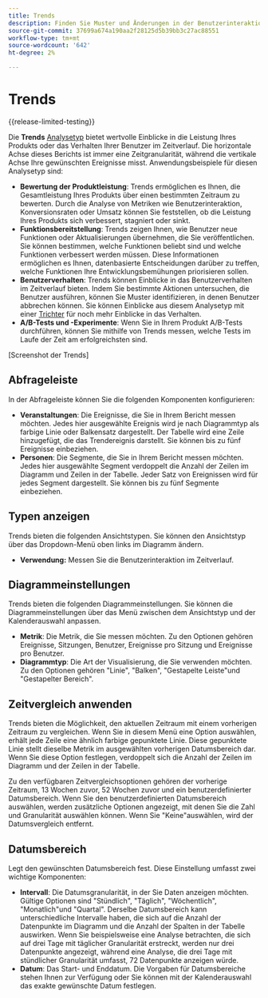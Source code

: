 ```yaml
---
title: Trends
description: Finden Sie Muster und Änderungen in der Benutzerinteraktion im Zeitverlauf.
source-git-commit: 37699a674a190aa2f28125d5b39bb3c27ac88551
workflow-type: tm+mt
source-wordcount: '642'
ht-degree: 2%

---
```


# Trends

{{release-limited-testing}}

Die **Trends** [Analysetyp](overview.md) bietet wertvolle Einblicke in die Leistung Ihres Produkts oder das Verhalten Ihrer Benutzer im Zeitverlauf. Die horizontale Achse dieses Berichts ist immer eine Zeitgranularität, während die vertikale Achse Ihre gewünschten Ereignisse misst. Anwendungsbeispiele für diesen Analysetyp sind:

* **Bewertung der Produktleistung**: Trends ermöglichen es Ihnen, die Gesamtleistung Ihres Produkts über einen bestimmten Zeitraum zu bewerten. Durch die Analyse von Metriken wie Benutzerinteraktion, Konversionsraten oder Umsatz können Sie feststellen, ob die Leistung Ihres Produkts sich verbessert, stagniert oder sinkt.
* **Funktionsbereitstellung**: Trends zeigen Ihnen, wie Benutzer neue Funktionen oder Aktualisierungen übernehmen, die Sie veröffentlichen. Sie können bestimmen, welche Funktionen beliebt sind und welche Funktionen verbessert werden müssen. Diese Informationen ermöglichen es Ihnen, datenbasierte Entscheidungen darüber zu treffen, welche Funktionen Ihre Entwicklungsbemühungen priorisieren sollen.
* **Benutzerverhalten**: Trends können Einblicke in das Benutzerverhalten im Zeitverlauf bieten. Indem Sie bestimmte Aktionen untersuchen, die Benutzer ausführen, können Sie Muster identifizieren, in denen Benutzer abbrechen können. Sie können Einblicke aus diesem Analysetyp mit einer [Trichter](funnel.md) für noch mehr Einblicke in das Verhalten.
* **A/B-Tests und -Experimente**: Wenn Sie in Ihrem Produkt A/B-Tests durchführen, können Sie mithilfe von Trends messen, welche Tests im Laufe der Zeit am erfolgreichsten sind.

[Screenshot der Trends]

## Abfrageleiste

In der Abfrageleiste können Sie die folgenden Komponenten konfigurieren:

* **Veranstaltungen**: Die Ereignisse, die Sie in Ihrem Bericht messen möchten. Jedes hier ausgewählte Ereignis wird je nach Diagrammtyp als farbige Linie oder Balkensatz dargestellt. Der Tabelle wird eine Zeile hinzugefügt, die das Trendereignis darstellt. Sie können bis zu fünf Ereignisse einbeziehen.
* **Personen**: Die Segmente, die Sie in Ihrem Bericht messen möchten. Jedes hier ausgewählte Segment verdoppelt die Anzahl der Zeilen im Diagramm und Zeilen in der Tabelle. Jeder Satz von Ereignissen wird für jedes Segment dargestellt. Sie können bis zu fünf Segmente einbeziehen.

## Typen anzeigen

Trends bieten die folgenden Ansichtstypen. Sie können den Ansichtstyp über das Dropdown-Menü oben links im Diagramm ändern.

* **Verwendung:** Messen Sie die Benutzerinteraktion im Zeitverlauf.

## Diagrammeinstellungen

Trends bieten die folgenden Diagrammeinstellungen. Sie können die Diagrammeinstellungen über das Menü zwischen dem Ansichtstyp und der Kalenderauswahl anpassen.

* **Metrik**: Die Metrik, die Sie messen möchten. Zu den Optionen gehören Ereignisse, Sitzungen, Benutzer, Ereignisse pro Sitzung und Ereignisse pro Benutzer.
* **Diagrammtyp**: Die Art der Visualisierung, die Sie verwenden möchten. Zu den Optionen gehören &quot;Linie&quot;, &quot;Balken&quot;, &quot;Gestapelte Leiste&quot;und &quot;Gestapelter Bereich&quot;.

## Zeitvergleich anwenden

Trends bieten die Möglichkeit, den aktuellen Zeitraum mit einem vorherigen Zeitraum zu vergleichen. Wenn Sie in diesem Menü eine Option auswählen, erhält jede Zeile eine ähnlich farbige gepunktete Linie. Diese gepunktete Linie stellt dieselbe Metrik im ausgewählten vorherigen Datumsbereich dar. Wenn Sie diese Option festlegen, verdoppelt sich die Anzahl der Zeilen im Diagramm und der Zeilen in der Tabelle.

Zu den verfügbaren Zeitvergleichsoptionen gehören der vorherige Zeitraum, 13 Wochen zuvor, 52 Wochen zuvor und ein benutzerdefinierter Datumsbereich. Wenn Sie den benutzerdefinierten Datumsbereich auswählen, werden zusätzliche Optionen angezeigt, mit denen Sie die Zahl und Granularität auswählen können. Wenn Sie &quot;Keine&quot;auswählen, wird der Datumsvergleich entfernt.

## Datumsbereich

Legt den gewünschten Datumsbereich fest. Diese Einstellung umfasst zwei wichtige Komponenten:

* **Intervall**: Die Datumsgranularität, in der Sie Daten anzeigen möchten. Gültige Optionen sind &quot;Stündlich&quot;, &quot;Täglich&quot;, &quot;Wöchentlich&quot;, &quot;Monatlich&quot;und &quot;Quartal&quot;. Derselbe Datumsbereich kann unterschiedliche Intervalle haben, die sich auf die Anzahl der Datenpunkte im Diagramm und die Anzahl der Spalten in der Tabelle auswirken. Wenn Sie beispielsweise eine Analyse betrachten, die sich auf drei Tage mit täglicher Granularität erstreckt, werden nur drei Datenpunkte angezeigt, während eine Analyse, die drei Tage mit stündlicher Granularität umfasst, 72 Datenpunkte anzeigen würde.
* **Datum**: Das Start- und Enddatum. Die Vorgaben für Datumsbereiche stehen Ihnen zur Verfügung oder Sie können mit der Kalenderauswahl das exakte gewünschte Datum festlegen.
